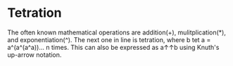 # Tetration
The often known mathematical operations are addition(+), mulitplication(*), and exponentiation(^). The next one in line is tetration, where b tet a = a^(a^(a^a))... n times. This can also be expressed as a↑↑b using Knuth's up-arrow notation.
